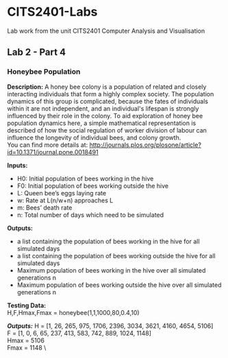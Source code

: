 # CITS2401-Labs
Lab work from the unit CITS2401 Computer Analysis and Visualisation

## Lab 2 - Part 4
### Honeybee Population
**Description:**
A honey bee colony is a population of related and closely interacting individuals that form a highly complex society. The population dynamics of this group is complicated, because the fates of individuals within it are not independent, and an individual's lifespan is strongly influenced by their role in the colony. To aid exploration of honey bee population dynamics here, a simple mathematical representation is described of how the social regulation of worker division of labour can influence the longevity of individual bees, and colony growth.\
You can find more details at: http://journals.plos.org/plosone/article?id=10.1371/journal.pone.0018491

**Inputs:**
- H0: Initial population of bees working in the hive
- F0: Initial population of bees working outside the hive
- L: Queen bee’s eggs laying rate
- w: Rate at L(n/w+n) approaches L
- m: Bees’ death rate
- n: Total number of days which need to be simulated

**Outputs:**
- a list containing the population of bees working in the hive for all simulated days
- a list containing the population of bees working outside the hive for all simulated days
- Maximum population of bees working in the hive over all simulated generations n
- Maximum population of bees working outside the hive over all simulated generations n

**Testing Data:**\
H,F,Hmax,Fmax = honeybee(1,1,1000,80,0.4,10)

***Outputs:***
H = [1, 26, 265, 975, 1706, 2396, 3034, 3621, 4160, 4654, 5106] \
F = [1, 0, 6, 65, 237, 413, 583, 742, 889, 1024, 1148] \
Hmax = 5106 \
Fmax = 1148 \

